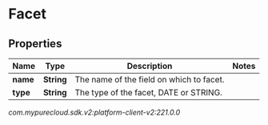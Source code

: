 # Facet


## Properties

| Name | Type | Description | Notes |
| ------------ | ------------- | ------------- | ------------- |
| **name** | **String** | The name of the field on which to facet. |  |
| **type** | **String** | The type of the facet, DATE or STRING. |  |




_com.mypurecloud.sdk.v2:platform-client-v2:221.0.0_

